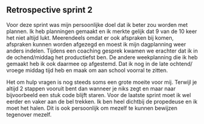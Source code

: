 ## Retrospective sprint 2

Voor deze sprint was mijn persoonlijke doel dat ik beter zou worden met plannen. Ik heb planningen gemaakt en ik merkte gelijk dat 9 van de 10 keer het niet altijd lukt. Meerendeels omdat er ook afspraken bij komen, afspraken kunnen worden afgezegd en moest ik mijn dagplanning weer anders indelen. Tijdens een coaching gesprek kwamen we erachter dat ik in de ochend/middag het productiefst ben. De andere weekplanning die ik heb gemaakt heb ik ook daarmee op afgestemd. Dat ik nog in de late ochtend/ vroege middag tijd heb en maak om aan school voorral te zitten.

Het om hulp vragen is nog steeds soms een grote moeite voor mij. Terwijl je altijd 2 stappen vooruit bent dan wanneer je niks zegt en maar naar bijvoorbeeld een stuk code blijft staren. Voor de laatste sprint moet ik wel eerder en vaker aan de bel trekken. Ik ben heel dichtbij de propedeuse en ik moet het halen. Dit is ook persoonlijk om mezelf te kunnen bewijzen tegenover mezelf.
